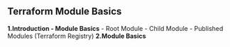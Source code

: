 ## Terraform Module Basics
**1.Introduction - Module Basics**
    - Root Module
    - Child Module
    - Published Modules (Terraform Registry)
**2.Module Basics**